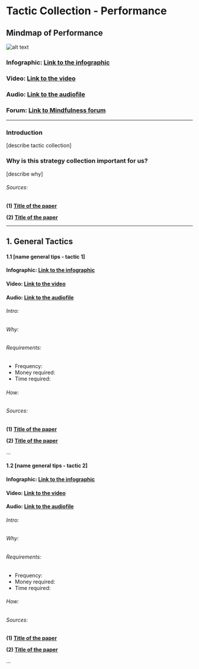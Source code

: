 # Tactic Collection - Performance

## Mindmap of Performance

![alt text]()

### Infographic: **[Link to the infographic]()**
### Video: **[Link to the video]()**
### Audio: **[Link to the audiofile]()**
### Forum: **[Link to Mindfulness forum]()**

___

### Introduction
[describe tactic collection]
### Why is this strategy collection important for us?
[describe why]
######  Sources: 

**(1) [Title of the paper]()**

**(2) [Title of the paper]()**

___




## 1. General Tactics
####  1.1 [name general tips - tactic 1] 

#### Infographic: **[Link to the infographic]()**
#### Video: **[Link to the video]()**
#### Audio: **[Link to the audiofile]()**

###### Intro:
###### Why:
###### Requirements:
- Frequency:
- Money required:
- Time required:


###### How:
###### Sources: 

  **(1) [Title of the paper]()**

  **(2) [Title of the paper]()**

  ...



####  1.2 [name general tips - tactic 2] 

#### Infographic: **[Link to the infographic]()**
#### Video: **[Link to the video]()**
#### Audio: **[Link to the audiofile]()**

###### Intro:
###### Why:
###### Requirements:
- Frequency:
- Money required:
- Time required:


###### How:
###### Sources:

**(1) [Title of the paper]()**

**(2) [Title of the paper]()**

...


